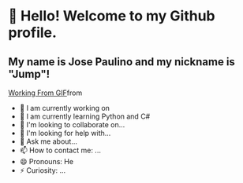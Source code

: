 # 👋 Hello! Welcome to my Github profile.
## My name is Jose Paulino and my nickname is "Jump"!

<div class="tenor-gif-embed" data-postid="13271998" data-share-method="host" data-aspect-ratio="1.33663" data-width="100%"><a href="https://tenor.com/view/working-from-home-computer-homework-gif-13271998">Working From GIF</a>from <a href="https://tenor.com/search/working-gifs"></a></div> 

- 🔭 I am currently working on
- 🌱 I am currently learning Python and C#
- 👯 I'm looking to collaborate on...
- 🤔 I'm looking for help with...
- 💬 Ask me about...
- 📫 How to contact me: ...
- 😄 Pronouns: He
- ⚡ Curiosity: ...


